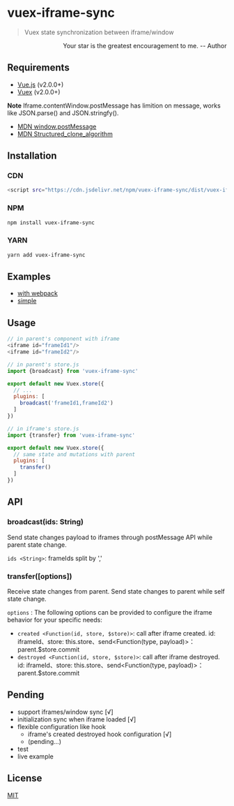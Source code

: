 # vuex-iframe-sync

> Vuex state synchronization between iframe/window
<p align="right">Your star is the greatest encouragement to me. -- Author</p>

## Requirements

- [Vue.js](https://vuejs.org) (v2.0.0+)
- [Vuex](http://vuex.vuejs.org) (v2.0.0+)

**Note** Iframe.contentWindow.postMessage has limition on message, works like JSON.parse() and JSON.stringfy().
- [MDN window.postMessage](https://developer.mozilla.org/en-US/docs/Web/API/Window/postMessage)
- [MDN Structured_clone_algorithm](https://developer.mozilla.org/en-US/docs/Web/API/Web_Workers_API/Structured_clone_algorithm)


## Installation

### CDN

```bash
<script src="https://cdn.jsdelivr.net/npm/vuex-iframe-sync/dist/vuex-iframe-sync.umd.js"></script>
```

### NPM

```bash
npm install vuex-iframe-sync
```
### YARN

```bash
yarn add vuex-iframe-sync
```

## Examples

- [with webpack](https://github.com/L-Chris/vuex-iframe-sync/tree/develop/examples/with-webpack)
- [simple](https://github.com/L-Chris/vuex-iframe-sync/tree/develop/examples/with-webpack)

## Usage

```js
// in parent's component with iframe
<iframe id="frameId1"/>
<iframe id="frameId2"/>

// in parent's store.js
import {broadcast} from 'vuex-iframe-sync'

export default new Vuex.store({
  // ...
  plugins: [
    broadcast('frameId1,frameId2')
  ]
})

// in iframe's store.js
import {transfer} from 'vuex-iframe-sync'

export default new Vuex.store({
  // same state and mutations with parent
  plugins: [
    transfer()
  ]
})
```

## API

### broadcast(ids: String)

Send state changes payload to iframes through postMessage API while parent state change.

`ids <String>`: frameIds split by ','

### transfer([options])

Receive state changes from parent. Send state changes to parent while self state change.

`options` : The following options can be provided to configure the iframe behavior for your specific needs:
  - `created <Function(id, store, $store)>`: call after iframe created. id: iframeId、store: this.store、send<Function(type, payload)>：parent.$store.commit
  - `destroyed <Function(id, store, $store)>`: call after iframe destroyed. id: iframeId、store: this.store、send<Function(type, payload)>：parent.$store.commit


## Pending
- support iframes/window sync [√]
- initialization sync when iframe loaded [√]
- flexible configuration like hook
  - iframe's created destroyed hook configuration [√]
  - (pending...)
- test
- live example

## License

[MIT](http://opensource.org/licenses/MIT)